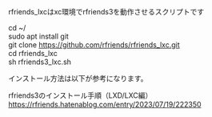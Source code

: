 rfriends_lxcはxc環境でrfriends3を動作させるスクリプトです  
  
cd ~/  
sudo apt install git  
git clone https://github.com/rfriends/rfriends_lxc.git  
cd rfriends_lxc  
sh rfriends3_lxc.sh  
  
インストール方法は以下が参考になります。  

rfriends3のインストール手順（LXD/LXC編）  
https://rfriends.hatenablog.com/entry/2023/07/19/222350
